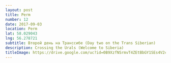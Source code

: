 ```yaml
---
layout: post
title: Perm
number: 12
date: 2017-09-03
location: Perm
lat: 58.029043
lng: 56.278721
subtitle: Второй день на Транссибе (Day two on the Trans Siberian)
description: Crossing the Urals (Welcome to Siberia)
titleImage: https://drive.google.com/uc?id=0B9XzfNSrmvT4ZEtBbGY1SEs4V2c
---
```

